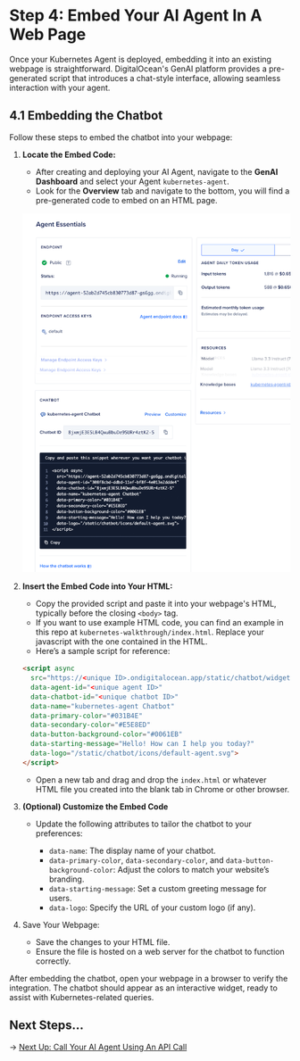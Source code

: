 # Step 4: Embed Your AI Agent In A Web Page

Once your Kubernetes Agent is deployed, embedding it into an existing webpage is straightforward. DigitalOcean's GenAI platform provides a pre-generated script that introduces a chat-style interface, allowing seamless interaction with your agent.

## 4.1 Embedding the Chatbot

Follow these steps to embed the chatbot into your webpage:

1. **Locate the Embed Code:**

   - After creating and deploying your AI Agent, navigate to the **GenAI Dashboard** and select your Agent `kubernetes-agent`.
   - Look for the **Overview** tab and navigate to the bottom, you will find a pre-generated code to embed on an HTML page.

   ![Agent Overview](./images/step4-overview.png)

2. **Insert the Embed Code into Your HTML:**

   - Copy the provided script and paste it into your webpage's HTML, typically before the closing `<body>` tag.
   - If you want to use example HTML code, you can find an example in this repo at `kubernetes-walkthrough/index.html`. Replace your javascript with the one contained in the HTML.
   - Here’s a sample script for reference:

   ```html
   <script async
     src="https://<unique ID>.ondigitalocean.app/static/chatbot/widget.js"
     data-agent-id="<unique agent ID>"
     data-chatbot-id="<unique chatbot ID>"
     data-name="kubernetes-agent Chatbot"
     data-primary-color="#031B4E"
     data-secondary-color="#E5E8ED"
     data-button-background-color="#0061EB"
     data-starting-message="Hello! How can I help you today?"
     data-logo="/static/chatbot/icons/default-agent.svg">
   </script>
   ```

   - Open a new tab and drag and drop the `index.html` or whatever HTML file you created into the blank tab in Chrome or other browser.

3. **(Optional) Customize the Embed Code**

    - Update the following attributes to tailor the chatbot to your preferences:

        - `data-name`: The display name of your chatbot.
        - `data-primary-color`, `data-secondary-color`, and `data-button-background-color`: Adjust the colors to match your website’s branding.
        - `data-starting-message`: Set a custom greeting message for users.
        - `data-logo`: Specify the URL of your custom logo (if any).

4. Save Your Webpage:

    - Save the changes to your HTML file.
    - Ensure the file is hosted on a web server for the chatbot to function correctly.

After embedding the chatbot, open your webpage in a browser to verify the integration. The chatbot should appear as an interactive widget, ready to assist with Kubernetes-related queries.

## Next Steps...

→ [Next Up: Call Your AI Agent Using An API Call](./STEP5_AGENT_API.md)
